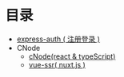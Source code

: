 # 目录
- [express-auth ( 注册登录 )](https://github.com/Senzz/side-project/tree/master/express-auth)
- CNode
  - [cNode(react & typeScript)](https://github.com/Senzz/side-project/tree/master/express-auth)
  - [vue-ssr( nuxt.js )](https://github.com/Senzz/side-project/tree/master/express-auth)